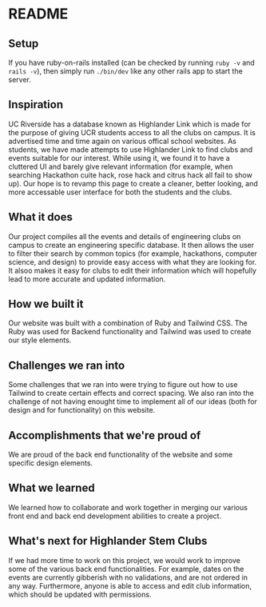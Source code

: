 # README

## Setup
If you have ruby-on-rails installed (can be checked by running `ruby -v` and `rails -v`), then simply run `./bin/dev` like any other rails app to start the server.

## Inspiration
UC Riverside has a database known as Highlander Link which is made for the purpose of giving UCR students access to all the clubs on campus. It is advertised time and time again on various offical school websites. As students, we have made attempts to use Highlander Link to find clubs and events suitable for our interest. While using it, we found it to have a cluttered UI and barely give relevant information (for example, when searching Hackathon cuite hack, rose hack and citrus hack all fail to show up). Our hope is to revamp this page to create a cleaner, better looking, and more accessable user interface for both the students and the clubs. 

## What it does
Our project compiles all the events and details of engineering clubs on campus to create an engineering specific database. It then allows the user to filter their search by common topics (for example, hackathons, computer science, and design) to provide easy access with what they are looking for. It alsoo makes it easy for clubs to edit their information which will hopefully lead to more accurate and updated information.

## How we built it
Our website was built with a combination of Ruby and Tailwind CSS. The Ruby was used for Backend functionality and Tailwind was used to create our style elements.

## Challenges we ran into
Some challenges that we ran into were trying to figure out how to use Tailwind to create certain effects and correct spacing. We also ran into the challenge of not having enought time to implement all of our ideas (both for design and for functionality) on this website. 

## Accomplishments that we're proud of
We are proud of the back end functionality of the website and some specific design elements. 

## What we learned
We learned how to collaborate and work together in merging our various front end and back end development abilities to create a project.

## What's next for Highlander Stem Clubs
If we had more time to work on this project, we would work to improve some of the various back end functionalities. For example, dates on the events are currently gibberish with no validations, and are not ordered in any way. Furthermore, anyone is able to access and edit club information, which should be updated with permissions.
